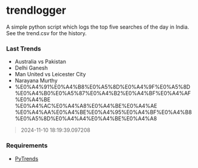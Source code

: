 # trendlogger
A simple python script which logs the top five searches of the day in India.<br>See the trend.csv for the history.<br>

<!-- Last Trends -->
### Last Trends
* Australia vs Pakistan
* Delhi Ganesh
* Man United vs Leicester City
* Narayana Murthy
* %E0%A4%91%E0%A4%B8%E0%A5%8D%E0%A4%9F%E0%A5%8D%E0%A4%B0%E0%A5%87%E0%A4%B2%E0%A4%BF%E0%A4%AF%E0%A4%BE %E0%A4%AC%E0%A4%A8%E0%A4%BE%E0%A4%AE %E0%A4%AA%E0%A4%BE%E0%A4%95%E0%A4%BF%E0%A4%B8%E0%A5%8D%E0%A4%A4%E0%A4%BE%E0%A4%A8
> 2024-11-10 18:19:39.097208

<!-- Requirements -->
### Requirements
* [PyTrends](https://github.com/dreyco676/pytrends)
